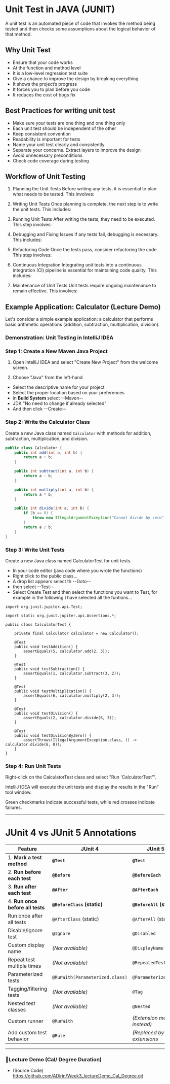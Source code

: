 # Unit Test in JAVA (JUNIT)
A unit test is an automated piece of code that invokes the method being tested and then checks some assumptions about the logical behavior of that method.
## Why Unit Test
- Ensure that your code works
- At the function and method level
- It is a low-level regression test suite
- Give a chance to improve  the design by breaking everything
- It shows the project’s progress
- It forces you to plan before you code
- It reduces the cost of bogs fix

## Best Practices for writing unit test
- Make sure your tests are one thing and one thing only
- Each unit test should be independent of the other
- Keep consistent convention
- Readability is important for tests
- Name your unit test clearly and consistently
- Separate your concerns. Extract layers to improve the design
- Avoid unnecessary preconditions
- Check code coverage during testing

## Workflow of Unit Testing

1. Planning the Unit Tests
Before writing any tests, it is essential to plan what needs to be tested. This involves:

2. Writing Unit Tests
Once planning is complete, the next step is to write the unit tests. This includes:

3. Running Unit Tests
After writing the tests, they need to be executed. This step involves:

4. Debugging and Fixing Issues
If any tests fail, debugging is necessary. This includes:

5. Refactoring Code
Once the tests pass, consider refactoring the code. This step involves:

6. Continuous Integration
Integrating unit tests into a continuous integration (CI) pipeline is essential for maintaining code quality. This includes:

7. Maintenance of Unit Tests
Unit tests require ongoing maintenance to remain effective. This involves:

## Example Application: Calculator (Lecture Demo)

Let's consider a simple example application: a calculator that performs basic arithmetic operations (addition, subtraction, multiplication, division).

### Demonstration: Unit Testing in IntelliJ IDEA

### Step 1: Create a New Maven Java Project

1. Open IntelliJ IDEA and select "Create New Project" from the welcome screen.

2. Choose "Java" from the left-hand
  - Select the descriptive name for your project
  - Select the proper location based on your preferences
  - in **Build System** select --Maven--
  - JDK "No need to change if already selected"
  - And then click --Create-- 
  

### Step 2: Write the Calculator Class

Create a new Java class named `Calculator` with methods for addition, subtraction, multiplication, and division.

```java
public class Calculator {
    public int add(int a, int b) {
        return a + b;
    }

    public int subtract(int a, int b) {
        return a - b;
    }

    public int multiply(int a, int b) {
        return a * b;
    }

    public int divide(int a, int b) {
        if (b == 0) {
            throw new IllegalArgumentException("Cannot divide by zero");
        }
        return a / b;
    }
}
````
### Step 3: Write Unit Tests
Create a new Java class named CalculatorTest for unit tests.
- In your code editor (java code where you wrote the functions)
- Right click to the public class...
- A drop list appears select th --Goto--
- then select --Test--
- Select Create Test and then select the functions you want to Test, for example in the following I have selected all the funtions...

````
import org.junit.jupiter.api.Test;

import static org.junit.jupiter.api.Assertions.*;

public class CalculatorTest {

    private final Calculator calculator = new Calculator();

    @Test
    public void testAddition() {
        assertEquals(5, calculator.add(2, 3));
    }

    @Test
    public void testSubtraction() {
        assertEquals(1, calculator.subtract(3, 2));
    }

    @Test
    public void testMultiplication() {
        assertEquals(6, calculator.multiply(2, 3));
    }

    @Test
    public void testDivision() {
        assertEquals(2, calculator.divide(6, 3));
    }

    @Test
    public void testDivisionByZero() {
        assertThrows(IllegalArgumentException.class, () -> calculator.divide(6, 0));
    }
}
````
### Step 4: Run Unit Tests
Right-click on the CalculatorTest class and select "Run 'CalculatorTest'".

IntelliJ IDEA will execute the unit tests and display the results in the "Run" tool window.

Green checkmarks indicate successful tests, while red crosses indicate failures.

-----------------

#  JUnit 4 vs JUnit 5 Annotations  

| Feature                    | JUnit 4                   | JUnit 5                 |
|-----------------------------|-------------------------------|--------------------------|
|1. **Mark a test method**        | **`@Test`**               | **`@Test`**              |
|2. **Run before each test**      | **`@Before`**             | **`@BeforeEach`**        |
|3. **Run after each test**       | **`@After`**              | **`@AfterEach`**         |
|4. **Run once before all tests** | **`@BeforeClass` (static)** | **`@BeforeAll` (static)** |
|   Run once after all tests      | `@AfterClass` (static)    | `@AfterAll` (static)     |
|   Disable/ignore test           | `@Ignore`                 | `@Disabled`              |
|   Custom display name           | *(Not available)*         | `@DisplayName`           |
|   Repeat test multiple times    | *(Not available)*         | `@RepeatedTest`          |
|   Parameterized tests           | `@RunWith(Parameterized.class)` | `@ParameterizedTest` |
|   Tagging/filtering tests       | *(Not available)*         | `@Tag`                   |
|   Nested test classes           | *(Not available)*         | `@Nested`                |
|   Custom runner                 | `@RunWith`                | *(Extension model instead)* |
|   Add custom test behavior      | `@Rule`                   | *(Replaced by extensions* |



---------------------------------------------------------

### 📌Lecture Demo (Cal/ Degree Duration)
- (Source Code) https://github.com/ADirin/Week3_lectureDemo_Cal_Degree.git

